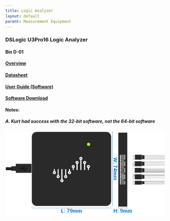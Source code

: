 ```yaml
---
title: Logic Analyzer
layout: default
parent: Measurement Equipment
---
```


### DSLogic U3Pro16 Logic Analyzer
#### Bin D-01
#### [Overview](https://www.dreamsourcelab.com/shop/logic-analyzer/dslogic-u3pro16/)
#### [Datasheet](https://www.dreamsourcelab.com/doc/DSLogic_U3Pro16_Datasheet.pdf)
#### [User Guide (Software)](https://www.dreamsourcelab.com/doc/DSView_User_Guide.pdf)
#### [Software Download](https://www.dreamsourcelab.com/download/)

#### Notes:
##### A. Kurt had success with the 32-bit software, not the 64-bit software

![Oscilloscope Image](../images/logic.png)
